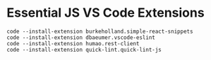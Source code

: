 # Essential JS VS Code Extensions

```
code --install-extension burkeholland.simple-react-snippets
code --install-extension dbaeumer.vscode-eslint
code --install-extension humao.rest-client
code --install-extension quick-lint.quick-lint-js
```